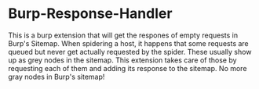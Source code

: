 Burp-Response-Handler
=====================
This is a burp extension that will get the respones of empty requests in Burp's Sitemap. When spidering a host,
it happens that some requests are queued but never get actually requested by the spider. These usually show up
as grey nodes in the sitemap. This extension takes care of those by requesting each of them and adding its
response to the sitemap. No more gray nodes in Burp's sitemap!
